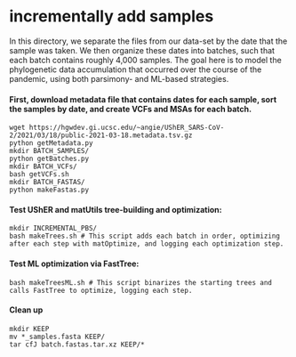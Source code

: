 # incrementally add samples

In this directory, we separate the files from our data-set by the date that the sample was taken. We then organize these dates into batches, such that each batch contains roughly 4,000 samples. The goal here is to model the phylogenetic data accumulation that occurred over the course of the pandemic, using both parsimony- and ML-based strategies.

#### First, download metadata file that contains dates for each sample, sort the samples by date, and create VCFs and MSAs for each batch.
```
wget https://hgwdev.gi.ucsc.edu/~angie/UShER_SARS-CoV-2/2021/03/18/public-2021-03-18.metadata.tsv.gz  
python getMetadata.py  
mkdir BATCH_SAMPLES/
python getBatches.py  
mkdir BATCH_VCFs/
bash getVCFs.sh
mkdir BATCH_FASTAS/
python makeFastas.py
```

#### Test UShER and matUtils tree-building and optimization:
```
mkdir INCREMENTAL_PBS/
bash makeTrees.sh # This script adds each batch in order, optimizing after each step with matOptimize, and logging each optimization step.
```

#### Test ML optimization via FastTree:
```
bash makeTreesML.sh # This script binarizes the starting trees and calls FastTree to optimize, logging each step.
```

#### Clean up
```
mkdir KEEP
mv *_samples.fasta KEEP/
tar cfJ batch.fastas.tar.xz KEEP/*
```
